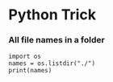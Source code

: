 # Python Trick

### All file names in a folder

```
import os
names = os.listdir("./")
print(names)
```
